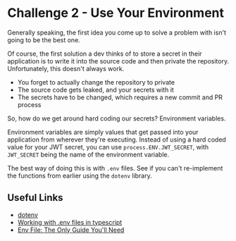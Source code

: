 # Challenge 2 - Use Your Environment

Generally speaking, the first idea you come up to solve a problem with isn't going to be the best one.

Of course, the first solution a dev thinks of to store a secret in their application is to write it into the source code and then private the repository.
Unfortunately, this doesn't always work.

- You forget to actually change the repository to private
- The source code gets leaked, and your secrets with it
- The secrets have to be changed, which requires a new commit and PR process

So, how do we get around hard coding our secrets? Environment variables.

Environment variables are simply values that get passed into your application from wherever they're executing. Instead of using a hard coded value for your JWT secret,
you can use `process.ENV.JWT_SECRET`, with `JWT_SECRET` being the name of the environment variable.

The best way of doing this is with `.env` files. See if you can't re-implement the functions from earlier using the `dotenv` library.

## Useful Links

- [dotenv](https://www.npmjs.com/package/dotenv)
- [Working with .env files in typescript](https://dev.to/asjadanis/parsing-env-with-typescript-3jjm)
- [Env File: The Only Guide You'll Need](https://onboardbase.com/blog/env-file-guide/)

